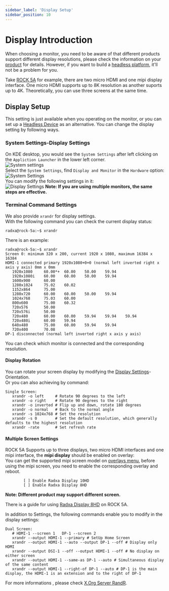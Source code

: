 ```yaml
---
sidebar_label: 'Display Setup'
sidebar_position: 10
---
```


# Display Introduction

When choosing a monitor, you need to be aware of that different products support different display resolutions, please check the information on your [product](../../productlist) for details. 
However, if you want to build a [headless platform](../configuration/headless), it'll not be a problem for you.

Take [ROCK 5A](https://radxa.com/product/detailed?product_name=rock_5a) for example, there are two micro HDMI and one mipi display interface. One micro HDMI supports up to 8K resolution as another suports up to 4K. Theoretically, you can use three screens at the same time.  

## Display Setup

This setting is just available when you operating on the monitor, or you can set up a [Headless Device](../configuration/headless) as an alternative. You can change the display setting by following ways.  

### System Settings-Display Settings

On KDE desktop, you would see the `System Settings` after left clicking on the  `Appliction Launcher` in the lower left corner.  
![System settings](/img/configuration/start_sys_setting.webp)  
Select the `System Settings`, find `Display and Monitor` in the `Hardware` option:  
![System Settings](/img/configuration/system_setting.webp)  
You can modify the following settings in it:  
![Display Settings](/img/configuration/display_setting.webp) 
**Note: If you are using multiple monitors, the same steps are effective.**

### Terminal Command Settings

We also provide `xrandr` for display settings.  
With the following command you can check the current display status:  
```
radxa@rock-5a:~$ xrandr
```
There is an example:
```
radxa@rock-5a:~$ xrandr
Screen 0: minimum 320 x 200, current 1920 x 1080, maximum 16384 x 16384
HDMI-1 connected primary 1920x1080+0+0 (normal left inverted right x axis y axis) 0mm x 0mm
   1920x1080     60.00*+  60.00    50.00    59.94
   1920x1080i    60.00    60.00    50.00    59.94
   1600x900      60.00
   1280x1024     75.02    60.02
   1152x864      75.00
   1280x720      60.00    60.00    50.00    59.94
   1024x768      75.03    60.00
   800x600       75.00    60.32
   720x576       50.00
   720x576i      50.00
   720x480       60.00    60.00    59.94    59.94    59.94
   720x480i      60.00    59.94
   640x480       75.00    60.00    59.94    59.94
   720x400       70.08
DP-1 disconnected (normal left inverted right x axis y axis)
```
You can check which monitor is connected and the corresponding resolution.  
#### Display Rotation

You can rotate your screen display by modifying the [Display Settings](../configuration/display#system-settings-display-settings)-Orientation.  
Or you can also achieving by command:
```
Single Screen:
   xrandr -o left     # Rotate 90 degrees to the left
   xrandr -o right    # Rotate 90 degrees to the right
   xrandr -o inverted # Flip up and down, rotate 180 degrees
   xrandr -o normal   # Back to the normal angle
   xrandr -s 1024x768 # Set the resolution
   xrandr -s 0        # Set the default resolution, which generally defaults to the highest resolution
   xrandr -rate       # Set refresh rate
```

#### Multiple Screen Settings

ROCK 5A Supports up to three displays, two micro HDMI interfaces and one mipi interface, the **mipi display** should be enabled on overlay:  
You can get the supported mipi screen model on [overlays menu](../configuration/devicetree#how-to-enable-an-overlay), 
before using the mipi screen, you need to enable the corresponding overlay and reboot.  

```
        [ ] Enable Radxa Display 10HD 
        [ ] Enable Radxa Display 8HD
```
**Note: Different product may support different screen.**  

There is a guide for using [Radxa Display 8HD](../rock5a/accessories-guides/lcd-8-hd.md) on ROCK 5A. 

In addition to Settings, the following commands enable you to modify in the display settings:

```
Dual Screen:
   # HDMI-1 --screen 1   DP-1 --screen 2
   xrandr --output HDMI-1 --primary # SetUp Home Screen
   xrandr --output HDMI-1 --auto --output DP-1 --off # Display only HDMI
   xrandr --output DSI-1 --off --output HDMI-1 --off # No display on either screen
   xrandr --output HDMI-1 --same-as DP-1 --auto # Simultaneous display of the same content
   xrandr --output HDMI-1 --right-of DP-1 --auto # DP-1 is the main display, the HDMI-1 is an extension and to the right of DP-1
```
For more informations , please check [X.Org Server RandR](https://en.wikipedia.org/wiki/X.Org_Server#Other_DDX_components). 
